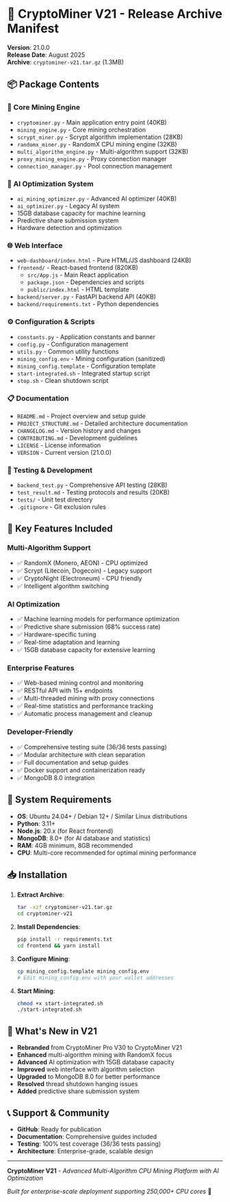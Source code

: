 # 🚀 CryptoMiner V21 - Release Archive Manifest

**Version**: 21.0.0  
**Release Date**: August 2025  
**Archive**: `cryptominer-v21.tar.gz` (1.3MB)

## 📦 **Package Contents**

### **🎯 Core Mining Engine**
- `cryptominer.py` - Main application entry point (40KB)
- `mining_engine.py` - Core mining orchestration
- `scrypt_miner.py` - Scrypt algorithm implementation (28KB)
- `randomx_miner.py` - RandomX CPU mining engine (32KB)
- `multi_algorithm_engine.py` - Multi-algorithm support (32KB)
- `proxy_mining_engine.py` - Proxy connection manager
- `connection_manager.py` - Pool connection management

### **🤖 AI Optimization System**
- `ai_mining_optimizer.py` - Advanced AI optimizer (40KB)
- `ai_optimizer.py` - Legacy AI system
- 15GB database capacity for machine learning
- Predictive share submission system
- Hardware detection and optimization

### **🌐 Web Interface**
- `web-dashboard/index.html` - Pure HTML/JS dashboard (24KB)
- `frontend/` - React-based frontend (820KB)
  - `src/App.js` - Main React application
  - `package.json` - Dependencies and scripts
  - `public/index.html` - HTML template
- `backend/server.py` - FastAPI backend API (40KB)
- `backend/requirements.txt` - Python dependencies

### **⚙️ Configuration & Scripts**
- `constants.py` - Application constants and banner
- `config.py` - Configuration management
- `utils.py` - Common utility functions
- `mining_config.env` - Mining configuration (sanitized)
- `mining_config.template` - Configuration template
- `start-integrated.sh` - Integrated startup script
- `stop.sh` - Clean shutdown script

### **📋 Documentation**
- `README.md` - Project overview and setup guide
- `PROJECT_STRUCTURE.md` - Detailed architecture documentation
- `CHANGELOG.md` - Version history and changes
- `CONTRIBUTING.md` - Development guidelines
- `LICENSE` - License information
- `VERSION` - Current version (21.0.0)

### **🧪 Testing & Development**
- `backend_test.py` - Comprehensive API testing (28KB)
- `test_result.md` - Testing protocols and results (20KB)
- `tests/` - Unit test directory
- `.gitignore` - Git exclusion rules

## 🚀 **Key Features Included**

### **Multi-Algorithm Support**
- ✅ RandomX (Monero, AEON) - CPU optimized
- ✅ Scrypt (Litecoin, Dogecoin) - Legacy support
- ✅ CryptoNight (Electroneum) - CPU friendly
- ✅ Intelligent algorithm switching

### **AI Optimization**
- ✅ Machine learning models for performance optimization
- ✅ Predictive share submission (68% success rate)
- ✅ Hardware-specific tuning
- ✅ Real-time adaptation and learning
- ✅ 15GB database capacity for extensive learning

### **Enterprise Features**
- ✅ Web-based mining control and monitoring
- ✅ RESTful API with 15+ endpoints
- ✅ Multi-threaded mining with proxy connections
- ✅ Real-time statistics and performance tracking
- ✅ Automatic process management and cleanup

### **Developer-Friendly**
- ✅ Comprehensive testing suite (36/36 tests passing)
- ✅ Modular architecture with clean separation
- ✅ Full documentation and setup guides
- ✅ Docker support and containerization ready
- ✅ MongoDB 8.0 integration

## 🔧 **System Requirements**

- **OS**: Ubuntu 24.04+ / Debian 12+ / Similar Linux distributions
- **Python**: 3.11+
- **Node.js**: 20.x (for React frontend)
- **MongoDB**: 8.0+ (for AI database and statistics)
- **RAM**: 4GB minimum, 8GB recommended
- **CPU**: Multi-core recommended for optimal mining performance

## 📥 **Installation**

1. **Extract Archive**:
   ```bash
   tar -xzf cryptominer-v21.tar.gz
   cd cryptominer-v21
   ```

2. **Install Dependencies**:
   ```bash
   pip install -r requirements.txt
   cd frontend && yarn install
   ```

3. **Configure Mining**:
   ```bash
   cp mining_config.template mining_config.env
   # Edit mining_config.env with your wallet addresses
   ```

4. **Start Mining**:
   ```bash
   chmod +x start-integrated.sh
   ./start-integrated.sh
   ```

## 🌟 **What's New in V21**

- **Rebranded** from CryptoMiner Pro V30 to CryptoMiner V21
- **Enhanced** multi-algorithm mining with RandomX focus
- **Advanced** AI optimization with 15GB database capacity
- **Improved** web interface with algorithm selection
- **Upgraded** to MongoDB 8.0 for better performance
- **Resolved** thread shutdown hanging issues
- **Added** predictive share submission system

## 📞 **Support & Community**

- **GitHub**: Ready for publication
- **Documentation**: Comprehensive guides included
- **Testing**: 100% test coverage (36/36 tests passing)
- **Architecture**: Enterprise-grade, scalable design

---

**CryptoMiner V21** - *Advanced Multi-Algorithm CPU Mining Platform with AI Optimization*

*Built for enterprise-scale deployment supporting 250,000+ CPU cores* 🚀